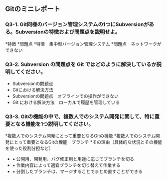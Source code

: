 ## Gitのミニレポート
### Q3-1. Git同様のバージョン管理システムの1つにSubversionがある。Subversionの特徴および問題点を説明せよ。
*特徴
*問題点
*特徴　集中型バージョン管理システム
*問題点　ネットワークができない
### Q3-2. Subversion の問題点を Git ではどのように解決しているか説明してください。
* Subversionの問題点
* Gitにおける解決方法
* Subversionの問題点　オフラインでの操作ができない
* Git における解決方法　ローカルで履歴を管理している
### Q3-3. Gitの機能の中で、複数人でのシステム開発に関して、特に重要となる機能を1つ説明してください。
*複数人でのシステム開発にとって重要となるGitの機能
*複数人でのシステム開発にとって重要となるGitの機能　ブランチ
*その理由（具体的な状況とその機能を使った役割分担など）
* ▪ 公開用、開発用、バグ修正用と用途に応じてブランチを切る
* ▪ 作業内容によって適宜ブランチを切り替えて作業する
* ▪ 分割したブランチは、マージすることでまとめ直すことができる
